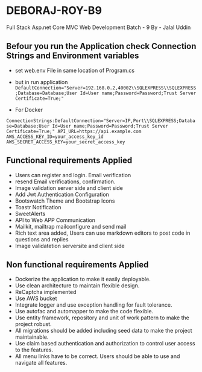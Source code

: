 # DEBORAJ-ROY-B9
Full Stack Asp.net Core MVC Web Development Batch - 9
By - Jalal Uddin

## Befour you run the Application check Connection Strings and Environment variables
- set web.env File in same location of Program.cs

- but in run application
``DefaultConnection="Server=192.168.0.2,40002\\SQLEXPRESS\\SQLEXPRESS;Database=Database;User Id=User name;Password=Password;Trust Server Certificate=True;"``
- For Docker

``ConnectionStrings:DefaultConnection="Server=IP,Port\\SQLEXPRESS;Database=Database;User Id=User name;Password=Password;Trust Server Certificate=True;"
API_URL=https://api.example.com
AWS_ACCESS_KEY_ID=your_access_key_id
AWS_SECRET_ACCESS_KEY=your_secret_access_key``

## Functional requirements Applied 
- Users can register and login. Email verification
- resend Email verifications, confirmation.
- Image validation server side and client side
- Add Jwt Authentication Configuration
- Bootswatch Theme and Bootstrap Icons
- Toastr Notification
- SweetAlerts
- API to Web APP Communication 
- Mailkit, mailtrap mailconfigure and send mail
- Rich text area added, Users can use markdown editors to post code in questions and replies
- Image validatetion serversite and client side

## Non functional requirements Applied 
- Dockerize the application to make it easily deployable.
- Use clean architecture to maintain flexible design.
- ReCaptcha implemented
- Use AWS bucket
- Integrate logger and use exception handling for fault tolerance.
- Use autofac and automapper to make the code flexible.
- Use entity framework, repository and unit of work pattern to make the project robust. 
- All migrations should be added including seed data to make the project maintainable.
- Use claim based authentication and authorization to control user access to the features.
- All menu links have to be correct. Users should be able to use and navigate all features. 